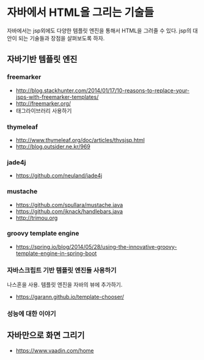 # 자바에서 HTML을 그리는 기술들

자바에서는 jsp외에도 다양한 템플릿 엔진을 통해서 HTML을 그려줄 수 있다. jsp의 대안이 되는 기술들과 장점을 살펴보도록 하자.

## 자바기반 템플릿 엔진

### freemarker

- http://blog.stackhunter.com/2014/01/17/10-reasons-to-replace-your-jsps-with-freemarker-templates/
- http://freemarker.org/
- 태그라이브러리 사용하기

### thymeleaf

- http://www.thymeleaf.org/doc/articles/thvsjsp.html
- http://blog.outsider.ne.kr/969

### jade4j

- https://github.com/neuland/jade4j

### mustache

- https://github.com/spullara/mustache.java
- https://github.com/jknack/handlebars.java
- http://trimou.org

### groovy template engine

- https://spring.io/blog/2014/05/28/using-the-innovative-groovy-template-engine-in-spring-boot

### 자바스크립트 기반 템플릿 엔진들 사용하기

나스혼을 사용. 템플릿 엔진을 자바의 뷰에 추가하기.

- https://garann.github.io/template-chooser/
 
### 성능에 대한 이야기


## 자바만으로 화면 그리기

- https://www.vaadin.com/home

